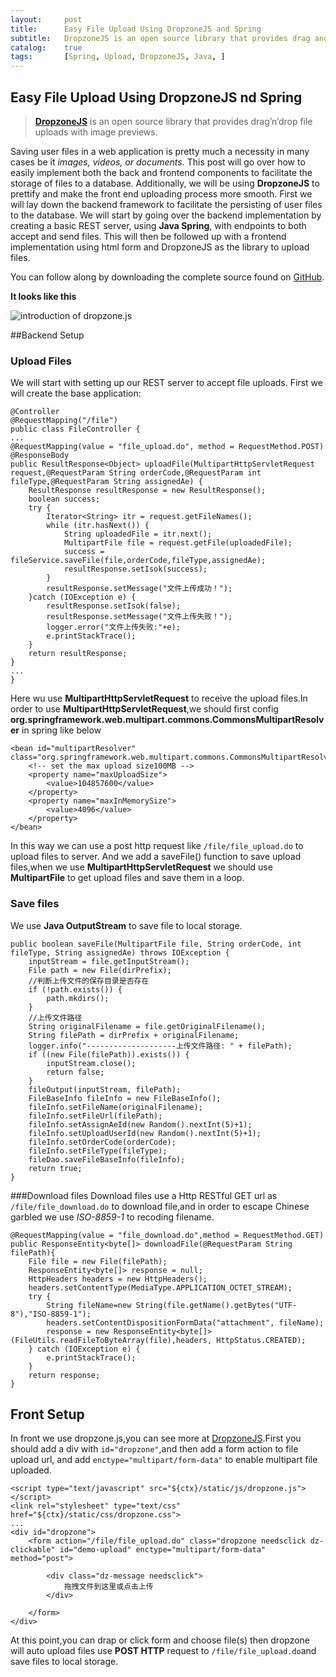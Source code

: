 ```yaml
---
layout:     post
title:      Easy File Upload Using DropzoneJS and Spring
subtitle:   DropzoneJS is an open source library that provides drag and drop file uploads with image previews.
catalog:    true
tags:       [Spring, Upload, DropzoneJS, Java, ]
---
```




## Easy File Upload Using DropzoneJS nd Spring

>**[DropzoneJS](http://www.dropzonejs.com/)** is an open source library that provides drag’n’drop file uploads with image previews.

Saving user files in a web application is pretty much a necessity in many cases be it *images, videos, or documents.* This post will go over how to easily implement both the back and frontend components to facilitate the storage of files to a database. Additionally, we will be using **DropzoneJS** to prettify and make the front end uploading process more smooth. First we will lay down the backend framework to facilitate the persisting of user files to the database. We will start by going over the backend implementation by creating a basic REST server, using **Java Spring**, with endpoints to both accept and send files. This will then be followed up with a frontend implementation using html form and DropzoneJS as the library to upload files.

You can follow along by downloading the complete source found on [GitHub](https://github.com/enyo/dropzone/tree/gh-pages).

**It looks like this**

![introduction of dropzone.js](http://oc26wuqdw.bkt.clouddn.com/DropzoneJS_Introduction.png)

##Backend Setup

### Upload Files

We will start with setting up our REST server to accept file uploads. First we will create the base application:

```
@Controller
@RequestMapping("/file")
public class FileController {
...
@RequestMapping(value = "file_upload.do", method = RequestMethod.POST)
@ResponseBody
public ResultResponse<Object> uploadFile(MultipartHttpServletRequest request,@RequestParam String orderCode,@RequestParam int fileType,@RequestParam String assignedAe) {
    ResultResponse resultResponse = new ResultResponse();
    boolean success;
    try {
        Iterator<String> itr = request.getFileNames();
        while (itr.hasNext()) {
            String uploadedFile = itr.next();
            MultipartFile file = request.getFile(uploadedFile);
            success = fileService.saveFile(file,orderCode,fileType,assignedAe);
            resultResponse.setIsok(success);
        }
        resultResponse.setMessage("文件上传成功！");
    }catch (IOException e) {
        resultResponse.setIsok(false);
        resultResponse.setMessage("文件上传失败！");
        logger.error("文件上传失败:"+e);
        e.printStackTrace();
    }
    return resultResponse;
}
...
}
```
Here wu use **MultipartHttpServletRequest** to receive the upload files.In order to use **MultipartHttpServletRequest**,we should first config **org.springframework.web.multipart.commons.CommonsMultipartResolver** in spring like below

```
<bean id="multipartResolver" class="org.springframework.web.multipart.commons.CommonsMultipartResolver">
    <!-- set the max upload size100MB -->
    <property name="maxUploadSize">
        <value>104857600</value>
    </property>
    <property name="maxInMemorySize">
        <value>4096</value>
    </property>
</bean>
```

In this way we can use a post http request like `/file/file_upload.do` to upload files to server.
And we add a saveFile() function to save upload files,when we use **MultipartHttpServletRequest** we should use **MultipartFile** to get upload files and save them in a loop.

### Save files

We use **Java OutputStream** to save file to local storage.

```
public boolean saveFile(MultipartFile file, String orderCode, int fileType, String assignedAe) throws IOException {
    inputStream = file.getInputStream();
    File path = new File(dirPrefix);
    //判断上传文件的保存目录是否存在
    if (!path.exists()) {
        path.mkdirs();
    }
    //上传文件路径
    String originalFilename = file.getOriginalFilename();
    String filePath = dirPrefix + originalFilename;
    logger.info("--------------------上传文件路径: " + filePath);
    if ((new File(filePath)).exists()) {
        inputStream.close();
        return false;
    }
    fileOutput(inputStream, filePath);
    FileBaseInfo fileInfo = new FileBaseInfo();
    fileInfo.setFileName(originalFilename);
    fileInfo.setFileUrl(filePath);
    fileInfo.setAssignAeId(new Random().nextInt(5)+1);
    fileInfo.setUploadUserId(new Random().nextInt(5)+1);
    fileInfo.setOrderCode(orderCode);
    fileInfo.setFileType(fileType);
    fileDao.saveFileBaseInfo(fileInfo);
    return true;
}
```


###Download files
Download files use a Http RESTful GET url as `/file/file_download.do` to download file,and in order to escape Chinese garbled we use *ISO-8859-1* to recoding filename.

```
@RequestMapping(value = "file_download.do",method = RequestMethod.GET)
public ResponseEntity<byte[]> downloadFile(@RequestParam String filePath){
    File file = new File(filePath);
    ResponseEntity<byte[]> response = null;
    HttpHeaders headers = new HttpHeaders();
    headers.setContentType(MediaType.APPLICATION_OCTET_STREAM);
    try {
        String fileName=new String(file.getName().getBytes("UTF-8"),"ISO-8859-1");
        headers.setContentDispositionFormData("attachment", fileName);
        response = new ResponseEntity<byte[]>(FileUtils.readFileToByteArray(file),headers, HttpStatus.CREATED);
    } catch (IOException e) {
        e.printStackTrace();
    }
    return response;
}
```

## Front Setup

In front we use dropzone.js,you can see more at [DropzoneJS](http://www.dropzonejs.com/).First you should add a div with `id="dropzone"`,and then add a form action to file upload url, and add `enctype="multipart/form-data"` to enable multipart file uploaded.

```
<script type="text/javascript" src="${ctx}/static/js/dropzone.js"></script>
<link rel="stylesheet" type="text/css" href="${ctx}/static/css/dropzone.css">
...
<div id="dropzone">
    <form action="/file/file_upload.do" class="dropzone needsclick dz-clickable" id="demo-upload" enctype="multipart/form-data" method="post">

        <div class="dz-message needsclick">
            拖拽文件到这里或点击上传
        </div>

    </form>
</div>
```

At this point,you can drap or click form and choose file(s) then dropzone will auto upload files use **POST HTTP** request to `/file/file_upload.do`and save files to local storage.